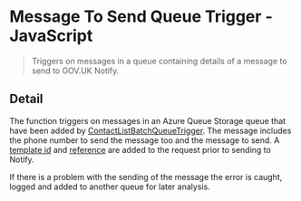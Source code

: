 # Message To Send Queue Trigger - JavaScript

> Triggers on messages in a queue containing details
> of a message to send to GOV.UK Notify.

## Detail

The function triggers on messages in an Azure Queue Storage queue that have
been added by [ContactListBatchQueueTrigger](../ContactListBatchQueueTrigger).
The message includes the phone number to send the message too and the message
to send. A
[template id](https://docs.notifications.service.gov.uk/rest-api.html#request-body)
and
[reference](https://docs.notifications.service.gov.uk/rest-api.html#reference-optional)
are added to the request prior to sending to Notify.

If there is a problem with the sending of the message the error is caught,
logged and added to another queue for later analysis.
